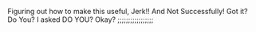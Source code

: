Figuring out how to make this useful, Jerk!! And Not Successfully! Got it? Do You? I asked DO YOU? Okay? ;;;;;;;;;;;;;;;;;
